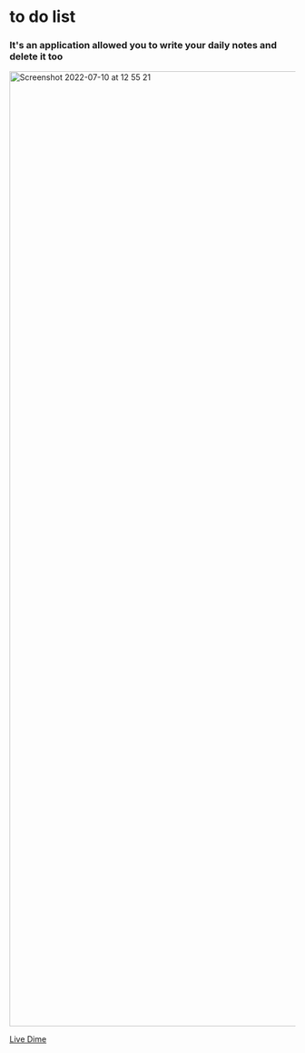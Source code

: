 # to do list 

### It's an application allowed you to write your daily notes and delete it too

<img width="1679" alt="Screenshot 2022-07-10 at 12 55 21" src="https://user-images.githubusercontent.com/84162824/178141985-346be629-3d4e-4d57-9ba1-3195f7c549de.png">


[Live Dime](https://almarzouk.github.io/todos/)
